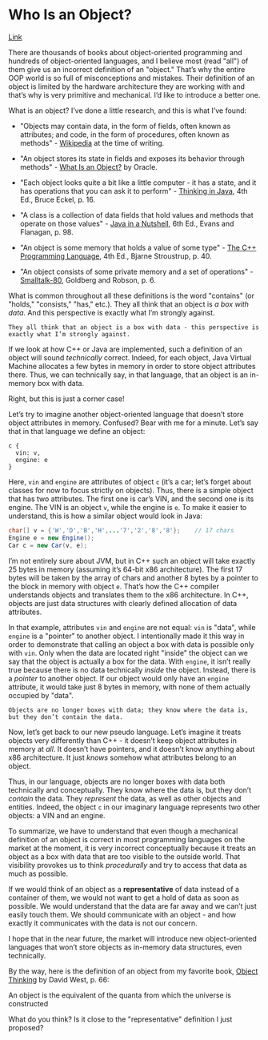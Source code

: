 # Who Is an Object?

[Link](https://www.yegor256.com/2016/07/14/who-is-object.html)

There are thousands of books about object-oriented programming and hundreds of
object-oriented languages, and I believe most (read "all") of them give us an
incorrect definition of an "object." That’s why the entire OOP world is so full
of misconceptions and mistakes. Their definition of an object is limited by the
hardware architecture they are working with and that’s why is very primitive and
mechanical. I’d like to introduce a better one.

What is an object? I’ve done a little research, and this is what I’ve found:

* "Objects may contain data, in the form of fields, often known as attributes; and
code, in the form of procedures, often known as methods" -
[Wikipedia](https://en.wikipedia.org/wiki/Object-oriented_programming)
at the time of writing.

* "An object stores its state in fields and exposes its behavior through
methods" -
[What Is an Object?](https://docs.oracle.com/javase/tutorial/java/concepts/object.html)
by Oracle.

* "Each object looks quite a bit like a little computer - it has a state, and it has
operations that you can ask it to perform" -
[Thinking in Java](http://amzn.to/1PBmQpm), 4th Ed., Bruce Eckel, p. 16.

* "A class is a collection of data fields that hold values and methods that operate
on those values" -
[Java in a Nutshell](http://amzn.to/28PEqSi), 6th Ed., Evans and Flanagan, p. 98.

* "An object is some memory that holds a value of some type" -
[The C++ Programming Language](http://amzn.to/1XyGCtk),
4th Ed., Bjarne Stroustrup, p. 40.

* "An object consists of some private memory and a set of operations" - [Smalltalk-80](http://amzn.to/1UhYinp),
Goldberg and Robson, p. 6.

What is common throughout all these definitions is the word "contains" (or
"holds," "consists," "has," etc.). They all think that an object is *a box with
data*. And this perspective is exactly what I’m strongly against.

```
They all think that an object is a box with data - this perspective is exactly what I’m strongly against.
```

If we look at how C++ or Java are implemented, such a definition of an object
will sound *technically* correct. Indeed, for each object, Java Virtual Machine
allocates a few bytes in memory in order to store object attributes there. Thus,
we can technically say, in that language, that an object is an in-memory box with
data.

Right, but this is just a corner case!

Let’s try to imagine another object-oriented language that doesn’t store object
attributes in memory. Confused? Bear with me for a minute. Let’s say that in that
language we define an object:

```
c {
  vin: v,
  engine: e
}
```

Here, `vin` and `engine` are attributes of object `c`
(it’s a car; let’s forget about classes for now to focus strictly on objects).
Thus, there is a simple object that has two attributes. The first one is car’s
VIN, and the second one is its engine. The VIN is an object `v`, while the engine
is `e`. To make it easier to understand, this is how a similar object would look in
Java:

```java
char[] v = {'W','D','B','H',...'7','2','8','8'};    // 17 chars
Engine e = new Engine();
Car c = new Car(v, e);
```

I’m not entirely sure about JVM, but in C++ such an object will take exactly 25
bytes in memory (assuming it’s 64-bit x86 architecture). The first 17 bytes will
be taken by the array of chars and another 8 bytes by a pointer to the block in
memory with object `e`. That’s how the C++ compiler understands objects and
translates them to the x86 architecture. In C++, objects are just data structures
with clearly defined allocation of data attributes.

In that example, attributes `vin` and `engine` are not equal: `vin` is "data",
while `engine` is a "pointer" to another object. I intentionally made it this
way in order to demonstrate that calling an object a box with data is possible
only with `vin`. Only when the data are located right "inside" the object can we
say that the object is actually a box for the data. With `engine`, it isn’t really
true because there is no data technically *inside* the object. Instead, there is a
*pointer* to another object. If our object would only have an `engine` attribute,
it would take just 8 bytes in memory, with none of them actually occupied by
"data".

```
Objects are no longer boxes with data; they know where the data is, but they don’t contain the data.
```

Now, let’s get back to our new pseudo language. Let’s imagine it treats objects
very differently than C++ - it doesn’t keep object attributes in memory at *all*.
It doesn’t have pointers, and it doesn’t know anything about x86 architecture. It
just *knows* somehow what attributes belong to an object.

Thus, in our language, objects are no longer boxes with data both technically and
conceptually. They know where the data is, but they don’t *contain* the data. They
*represent* the data, as well as other objects and entities. Indeed, the object `c`
in our imaginary language represents two other objects: a VIN and an engine.

To summarize, we have to understand that even though a mechanical definition of
an object is correct in most programming languages on the market at the moment,
it is very incorrect conceptually because it treats an object as a box with data
that are too visible to the outside world. That visibility provokes us to think
*procedurally* and try to access that data as much as possible.

If we would think of an object as a **representative** of data instead of a
container of them, we would not want to get a hold of data as soon as possible.
We would understand that the data are far away and we can’t just easily touch them. We should communicate with an object - and how exactly it communicates with the data is not our concern.

I hope that in the near future, the market will introduce new object-oriented
languages that won’t store objects as in-memory data structures, even technically.

By the way, here is the definition of an object from my favorite book,
[Object Thinking](http://amzn.to/266oJr4) by David West, p. 66:

An object is the equivalent of the quanta from which the universe is constructed

What do you think? Is it close to the "representative" definition I just proposed?
